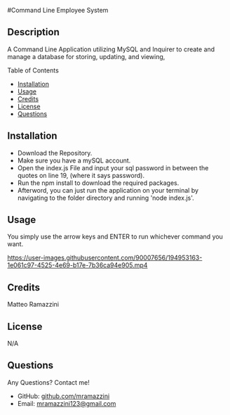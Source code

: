 #Command Line Employee System

## Description 
A Command Line Application utilizing MySQL and Inquirer to create and manage a database for storing, updating, and viewing,

Table of Contents
- [Installation](#installation)
- [Usage](#usage)
- [Credits](#credits)
- [License](#license)
- [Questions](#questions)

## Installation

- Download the Repository. 
- Make sure you have a mySQL account. 
- Open the index.js File and input your sql password in between the quotes on line 19, (where it says password). 
- Run the npm install to download the required packages. 
- Afterword, you can just run the application on your terminal by navigating to the folder directory and running 'node index.js'. 

## Usage

You simply use the arrow keys and ENTER to run whichever command you want. 

https://user-images.githubusercontent.com/90007656/194953163-1e061c97-4525-4e69-b17e-7b36ca94e905.mp4

## Credits

Matteo Ramazzini

## License

N/A

## Questions

Any Questions? Contact me! 

- GitHub: [github.com/mramazzini](#github.com/mramazzini)
- Email: mramazzini123@gmail.com
